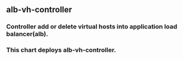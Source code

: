 ## alb-vh-controller
### Controller add or delete virtual hosts into application load balancer(alb).
### This chart deploys alb-vh-controller.
